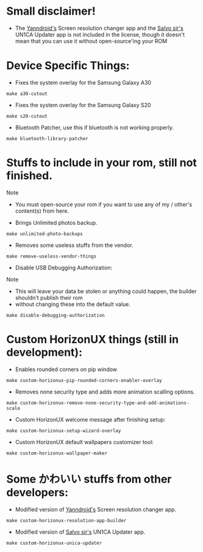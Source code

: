 # Small disclaimer!
- The <a href="https://github.com/yanndroid/screenresolution">Yanndroid's</a> Screen resolution changer app and the <a href="https://github.com/salvogiangri">Salvo sir's</a> UN1CA Updater app is not included in the license, though it doesn't
mean that you can use it without open-source'ing your ROM

# Device Specific Things:
- Fixes the system overlay for the Samsung Galaxy A30
```
make a30-cutout
```

- Fixes the system overlay for the Samsung Galaxy S20
```
make s20-cutout
```

- Bluetooth Patcher, use this if bluetooth is not working properly.
```
make bluetooth-library-patcher
```

# Stuffs to include in your rom, still not finished.
> [!NOTE]  
> - You must open-source your rom if you want to use any of my / other's content(s) from here.
- Brings Unlimited photos backup.
```
make unlimited-photo-backups
```

- Removes some useless stuffs from the vendor.
```
make remove-useless-vendor-things
```

- Disable USB Debugging Authorization: 
> [!NOTE]  
> - This will leave your data be stolen or anything could happen, the builder shouldn't publish their rom
> - without changing these into the default value.
```
make disable-debugging-authorization
```

# Custom HorizonUX things (still in development):
- Enables rounded corners on pip window
```
make custom-horizonux-pip-rounded-corners-enabler-overlay
```

- Removes none security type and adds more animation scalling options.
```
make custom-horizonux-remove-none-security-type-and-add-animations-scale
```

- Custom HorizonUX welcome message after finishing setup:
```
make custom-horizonux-setup-wizard-overlay
```

- Custom HorizonUX default wallpapers customizer tool:
```
make custom-horizonux-wallpaper-maker
```

# Some かわいい stuffs from other developers:
- Modified version of <a href="https://github.com/yanndroid/screenresolution">Yanndroid's</a> Screen resolution changer app.
```
make custom-horizonux-resolution-app-builder
```

- Modified version of <a href="https://github.com/salvogiangri">Salvo sir's</a> UN1CA Updater app.
```
make custom-horizonux-unica-updater
```